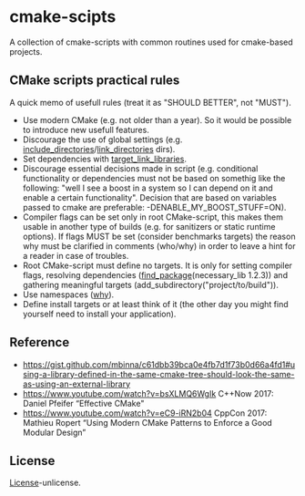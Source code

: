 # cmake-scipts

A collection of cmake-scripts with common routines used for cmake-based projects.

## CMake scripts practical rules

A quick memo of usefull rules (treat it as "SHOULD BETTER", not "MUST").

 * Use modern CMake (e.g. not older than a year). So it would be possible to introduce new usefull features.
 * Discourage the use of global settings (e.g. [include_directories](https://cmake.org/cmake/help/latest/command/include_directories.html#command:include_directories)/[link_directories](https://cmake.org/cmake/help/v3.0/command/link_directories.html) dirs).
 * Set dependencies with [target_link_libraries](https://cmake.org/cmake/help/latest/command/target_link_libraries.html?highlight=target_link_libraries).
 * Discourage essential decisions made in script (e.g. conditional functionality or dependencies must not be based on somethig like the following: "well I see a boost in a system so I can depend on it and enable a certain functionality". Decision that are based on variables passed to cmake are preferable: -DENABLE_MY_BOOST_STUFF=ON).
 * Compiler flags can be set only in root CMake-script, this makes them usable in another type of builds (e.g. for sanitizers or static runtime options). If flags MUST be set (consider benchmarks targets) the reason why must be clarified in comments (who/why) in order to leave a hint for a reader in case of troubles.
 * Root CMake-script must define no targets. It is only for setting compiler flags, resolving dependencies ([find_package](https://cmake.org/cmake/help/latest/command/find_package.html?highlight=find_package)(necessary_lib 1.2.3)) and gathering meaningful targets (add_subdirectory("project/to/build")).
 * Use namespaces ([why](https://gist.github.com/mbinna/c61dbb39bca0e4fb7d1f73b0d66a4fd1#using-a-library-defined-in-the-same-cmake-tree-should-look-the-same-as-using-an-external-library)).
 * Define install targets or at least think of it (the other day you might find yourself need to install your application).

## Reference

* https://gist.github.com/mbinna/c61dbb39bca0e4fb7d1f73b0d66a4fd1#using-a-library-defined-in-the-same-cmake-tree-should-look-the-same-as-using-an-external-library
* https://www.youtube.com/watch?v=bsXLMQ6WgIk C++Now 2017: Daniel Pfeifer “Effective CMake"
* https://www.youtube.com/watch?v=eC9-iRN2b04 CppCon 2017: Mathieu Ropert “Using Modern CMake Patterns to Enforce a Good Modular Design”

## License

[License](./LICENSE)-unlicense.
